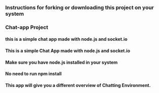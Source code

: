 ### Instructions for forking or downloading this project on your system
### Chat-app Project
#### this is a simple chat app made with node.js and socket.io
#### This is a simple Chat App made with node.js and socket.io
#### Make sure you have node.js installed in your system 
#### No need to run npm install
#### This app will give you a different overview of Chatting Environment.
